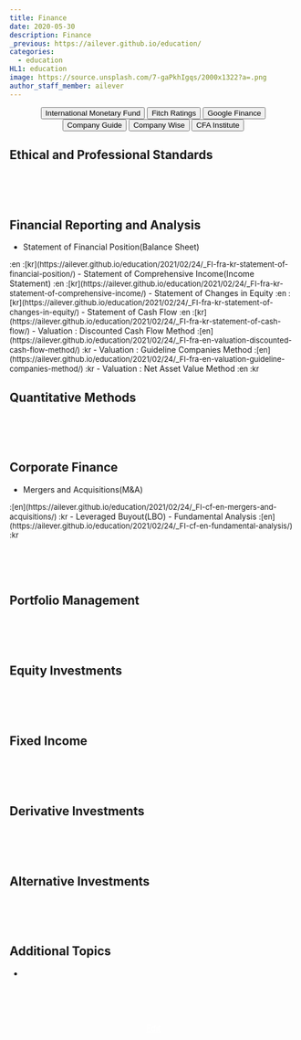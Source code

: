 ```yaml
---
title: Finance
date: 2020-05-30
description: Finance
_previous: https://ailever.github.io/education/
categories:
  - education
HL1: education
image: https://source.unsplash.com/7-gaPkhIgqs/2000x1322?a=.png
author_staff_member: ailever
---
```


<div align="center" class="top_btn_box">
  <button class="top_btn" type="button" onclick="location.href='https://www.imf.org/en/Home'">International Monetary Fund</button>
  <button class="top_btn" type="button" onclick="location.href='https://www.fitchratings.com/'">Fitch Ratings</button>
  <button class="top_btn" type="button" onclick="location.href='https://www.google.com/finance'">Google Finance</button>
  <button class="top_btn" type="button" onclick="location.href='https://comp.fnguide.com/'">Company Guide</button>
  <button class="top_btn" type="button" onclick="location.href='http://comp.wisereport.co.kr/'">Company Wise</button>
  <button class="top_btn" type="button" onclick="location.href='https://www.cfainstitute.org/en'">CFA Institute</button>
</div>


## Ethical and Professional Standards

<br><br><br>
## Financial Reporting and Analysis
- Statement of Financial Position(Balance Sheet)
<span style="font-size:small;">
  :en
  :[kr](https://ailever.github.io/education/2021/02/24/_FI-fra-kr-statement-of-financial-position/)
</span>
- Statement of Comprehensive Income(Income Statement)
<span style="font-size:small;">
  :en
  :[kr](https://ailever.github.io/education/2021/02/24/_FI-fra-kr-statement-of-comprehensive-income/)
</span>
- Statement of Changes in Equity
<span style="font-size:small;">
  :en
  :[kr](https://ailever.github.io/education/2021/02/24/_FI-fra-kr-statement-of-changes-in-equity/)
</span>
- Statement of Cash Flow
<span style="font-size:small;">
  :en
  :[kr](https://ailever.github.io/education/2021/02/24/_FI-fra-kr-statement-of-cash-flow/)
</span>
- Valuation : Discounted Cash Flow Method
<span style="font-size:small;">
  :[en](https://ailever.github.io/education/2021/02/24/_FI-fra-en-valuation-discounted-cash-flow-method/)
  :kr
</span>
- Valuation : Guideline Companies Method
<span style="font-size:small;">
  :[en](https://ailever.github.io/education/2021/02/24/_FI-fra-en-valuation-guideline-companies-method/)
  :kr
</span>
- Valuation : Net Asset Value Method
<span style="font-size:small;">
  :en
  :kr
</span>

## Quantitative Methods

<br><br><br>
## Corporate Finance
- Mergers and Acquisitions(M&A)
<span style="font-size:small;">
  :[en](https://ailever.github.io/education/2021/02/24/_FI-cf-en-mergers-and-acquisitions/)
  :kr
</span>
- Leveraged Buyout(LBO)
- Fundamental Analysis
<span style="font-size:small;">
  :[en](https://ailever.github.io/education/2021/02/24/_FI-cf-en-fundamental-analysis/)
  :kr
</span>

<br><br><br>
## Portfolio Management

<br><br><br>
## Equity Investments

<br><br><br>
## Fixed Income

<br><br><br>
## Derivative Investments

<br><br><br>
## Alternative Investments

<br><br><br>
## Additional Topics
- 


<br><br><br>
<div align="center" class="bottom_btn_box">
  <span class="bottom_btn"><a href="https://github.com/ailever/ailever.github.io/blob/master/_posts/education/2020-05-30-Finance.md" target="_blank" style="color:white">Edit</a></span>
</div>
